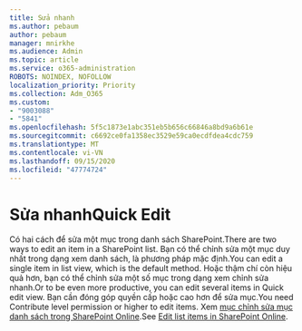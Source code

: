 ```yaml
---
title: Sửa nhanh
ms.author: pebaum
author: pebaum
manager: mnirkhe
ms.audience: Admin
ms.topic: article
ms.service: o365-administration
ROBOTS: NOINDEX, NOFOLLOW
localization_priority: Priority
ms.collection: Adm_O365
ms.custom:
- "9003088"
- "5841"
ms.openlocfilehash: 5f5c1873e1abc351eb5b656c66846a8bd9a6b61e
ms.sourcegitcommit: c6692ce0fa1358ec3529e59ca0ecdfdea4cdc759
ms.translationtype: MT
ms.contentlocale: vi-VN
ms.lasthandoff: 09/15/2020
ms.locfileid: "47774724"
---
```

# <a name="quick-edit"></a><span data-ttu-id="d0f3a-102">Sửa nhanh</span><span class="sxs-lookup"><span data-stu-id="d0f3a-102">Quick Edit</span></span>

<span data-ttu-id="d0f3a-103">Có hai cách để sửa một mục trong danh sách SharePoint.</span><span class="sxs-lookup"><span data-stu-id="d0f3a-103">There are two ways to edit an item in a SharePoint list.</span></span> <span data-ttu-id="d0f3a-104">Bạn có thể chỉnh sửa một mục duy nhất trong dạng xem danh sách, là phương pháp mặc định.</span><span class="sxs-lookup"><span data-stu-id="d0f3a-104">You can edit a single item in list view, which is the default method.</span></span> <span data-ttu-id="d0f3a-105">Hoặc thậm chí còn hiệu quả hơn, bạn có thể chỉnh sửa một số mục trong dạng xem chỉnh sửa nhanh.</span><span class="sxs-lookup"><span data-stu-id="d0f3a-105">Or to be even more productive, you can edit several items in Quick edit view.</span></span> <span data-ttu-id="d0f3a-106">Bạn cần đóng góp quyền cấp hoặc cao hơn để sửa mục.</span><span class="sxs-lookup"><span data-stu-id="d0f3a-106">You need Contribute level permission or higher to edit items.</span></span> <span data-ttu-id="d0f3a-107">Xem [mục chỉnh sửa mục danh sách trong SharePoint Online](https://support.microsoft.com/office/dac1a1c3-a80b-4082-ba57-715cf613d0f7).</span><span class="sxs-lookup"><span data-stu-id="d0f3a-107">See [Edit list items in SharePoint Online](https://support.microsoft.com/office/dac1a1c3-a80b-4082-ba57-715cf613d0f7).</span></span>
